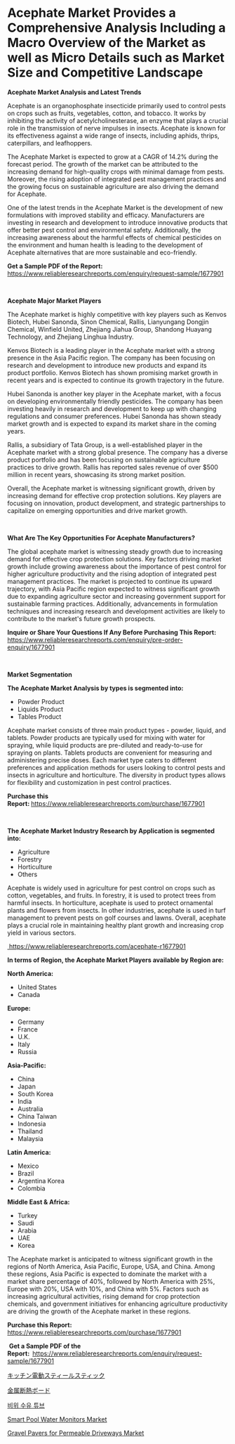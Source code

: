 <p><h1>Acephate Market Provides a Comprehensive Analysis Including a Macro Overview of the Market as well as Micro Details such as Market Size and Competitive Landscape</h1></p><p><strong>Acephate Market Analysis and Latest Trends</strong></p>
<p><p>Acephate is an organophosphate insecticide primarily used to control pests on crops such as fruits, vegetables, cotton, and tobacco. It works by inhibiting the activity of acetylcholinesterase, an enzyme that plays a crucial role in the transmission of nerve impulses in insects. Acephate is known for its effectiveness against a wide range of insects, including aphids, thrips, caterpillars, and leafhoppers.</p><p>The Acephate Market is expected to grow at a CAGR of 14.2% during the forecast period. The growth of the market can be attributed to the increasing demand for high-quality crops with minimal damage from pests. Moreover, the rising adoption of integrated pest management practices and the growing focus on sustainable agriculture are also driving the demand for Acephate.</p><p>One of the latest trends in the Acephate Market is the development of new formulations with improved stability and efficacy. Manufacturers are investing in research and development to introduce innovative products that offer better pest control and environmental safety. Additionally, the increasing awareness about the harmful effects of chemical pesticides on the environment and human health is leading to the development of Acephate alternatives that are more sustainable and eco-friendly.</p></p>
<p><strong>Get a Sample PDF of the Report:&nbsp;</strong> <a href="https://www.reliableresearchreports.com/enquiry/request-sample/1677901">https://www.reliableresearchreports.com/enquiry/request-sample/1677901</a></p>
<p>&nbsp;</p>
<p><strong>Acephate Major Market Players</strong></p>
<p><p>The Acephate market is highly competitive with key players such as Kenvos Biotech, Hubei Sanonda, Sinon Chemical, Rallis, Lianyungang Dongjin Chemical, Winfield United, Zhejiang Jiahua Group, Shandong Huayang Technology, and Zhejiang Linghua Industry. </p><p>Kenvos Biotech is a leading player in the Acephate market with a strong presence in the Asia Pacific region. The company has been focusing on research and development to introduce new products and expand its product portfolio. Kenvos Biotech has shown promising market growth in recent years and is expected to continue its growth trajectory in the future.</p><p>Hubei Sanonda is another key player in the Acephate market, with a focus on developing environmentally friendly pesticides. The company has been investing heavily in research and development to keep up with changing regulations and consumer preferences. Hubei Sanonda has shown steady market growth and is expected to expand its market share in the coming years.</p><p>Rallis, a subsidiary of Tata Group, is a well-established player in the Acephate market with a strong global presence. The company has a diverse product portfolio and has been focusing on sustainable agriculture practices to drive growth. Rallis has reported sales revenue of over $500 million in recent years, showcasing its strong market position.</p><p>Overall, the Acephate market is witnessing significant growth, driven by increasing demand for effective crop protection solutions. Key players are focusing on innovation, product development, and strategic partnerships to capitalize on emerging opportunities and drive market growth.</p></p>
<p>&nbsp;</p>
<p><strong>What Are The Key Opportunities For Acephate Manufacturers?</strong></p>
<p><p>The global acephate market is witnessing steady growth due to increasing demand for effective crop protection solutions. Key factors driving market growth include growing awareness about the importance of pest control for higher agriculture productivity and the rising adoption of integrated pest management practices. The market is projected to continue its upward trajectory, with Asia Pacific region expected to witness significant growth due to expanding agriculture sector and increasing government support for sustainable farming practices. Additionally, advancements in formulation techniques and increasing research and development activities are likely to contribute to the market's future growth prospects.</p></p>
<p><strong>Inquire or Share Your Questions If Any Before Purchasing This Report:</strong> <a href="https://www.reliableresearchreports.com/enquiry/pre-order-enquiry/1677901">https://www.reliableresearchreports.com/enquiry/pre-order-enquiry/1677901</a></p>
<p>&nbsp;</p>
<p><strong>Market Segmentation</strong></p>
<p><strong>The Acephate Market Analysis by types is segmented into:</strong></p>
<p><ul><li>Powder Product</li><li>Liquids Product</li><li>Tables Product</li></ul></p>
<p><p>Acephate market consists of three main product types - powder, liquid, and tablets. Powder products are typically used for mixing with water for spraying, while liquid products are pre-diluted and ready-to-use for spraying on plants. Tablets products are convenient for measuring and administering precise doses. Each market type caters to different preferences and application methods for users looking to control pests and insects in agriculture and horticulture. The diversity in product types allows for flexibility and customization in pest control practices.</p></p>
<p><strong>Purchase this Report:&nbsp;</strong><a href="https://www.reliableresearchreports.com/purchase/1677901">https://www.reliableresearchreports.com/purchase/1677901</a></p>
<p>&nbsp;</p>
<p><strong>The Acephate Market Industry Research by Application is segmented into:</strong></p>
<p><ul><li>Agriculture</li><li>Forestry</li><li>Horticulture</li><li>Others</li></ul></p>
<p><p>Acephate is widely used in agriculture for pest control on crops such as cotton, vegetables, and fruits. In forestry, it is used to protect trees from harmful insects. In horticulture, acephate is used to protect ornamental plants and flowers from insects. In other industries, acephate is used in turf management to prevent pests on golf courses and lawns. Overall, acephate plays a crucial role in maintaining healthy plant growth and increasing crop yield in various sectors.</p></p>
<p><a href="https://www.reliableresearchreports.com/acephate-r1677901">&nbsp;https://www.reliableresearchreports.com/acephate-r1677901</a></p>
<p><strong>In terms of Region, the Acephate Market Players available by Region are:</strong></p>
<p>
    <p> <strong> North America: </strong>
        <ul>
            <li>United States</li>
            <li>Canada</li>
        </ul>
        </p> 
    <p> <strong> Europe: </strong>
        <ul>
            <li>Germany</li>
            <li>France</li>
            <li>U.K.</li>
            <li>Italy</li>
            <li>Russia</li>
        </ul>
        </p> 
    <p> <strong> Asia-Pacific: </strong>
        <ul>
            <li>China</li>
            <li>Japan</li>
            <li>South Korea</li>
            <li>India</li>
            <li>Australia</li>
            <li>China Taiwan</li>
            <li>Indonesia</li>
            <li>Thailand</li>
            <li>Malaysia</li>
        </ul>
        </p> 
    <p> <strong> Latin America: </strong>
        <ul>
            <li>Mexico</li>
            <li>Brazil</li>
            <li>Argentina Korea</li>
            <li>Colombia</li>
        </ul>
        </p> 
    <p> <strong> Middle East & Africa: </strong>
        <ul>
            <li>Turkey</li>
            <li>Saudi</li>
            <li>Arabia</li>
            <li>UAE</li>
            <li>Korea</li>
        </ul>
    </p>
    </p>
<p><p>The Acephate market is anticipated to witness significant growth in the regions of North America, Asia Pacific, Europe, USA, and China. Among these regions, Asia Pacific is expected to dominate the market with a market share percentage of 40%, followed by North America with 25%, Europe with 20%, USA with 10%, and China with 5%. Factors such as increasing agricultural activities, rising demand for crop protection chemicals, and government initiatives for enhancing agriculture productivity are driving the growth of the Acephate market in these regions.</p></p>
<p><strong>Purchase this Report: </strong><a href="https://www.reliableresearchreports.com/purchase/1677901">https://www.reliableresearchreports.com/purchase/1677901</a></p>
<p>&nbsp;<strong>Get a Sample PDF of the Report:&nbsp;&nbsp;</strong><a href="https://www.reliableresearchreports.com/enquiry/request-sample/1677901">https://www.reliableresearchreports.com/enquiry/request-sample/1677901</a></p>
<p><strong></strong></p>
<p><p><a href="https://github.com/gfggqjbfys368009/Market-Research-Report-List-2/blob/main/6637779119777.md">キッチン電動スティールスティック</a></p><p><a href="https://github.com/vlcostes/Market-Research-Report-List-2/blob/main/5304804119778.md">金属断熱ボード</a></p><p><a href="https://github.com/AnthonyWratten/Market-Research-Report-List-1/blob/main/6679222126908.md">비위 수유 튜브</a></p><p><a href="https://github.com/mdmisese/Market-Research-Report-List-1/blob/main/smart-pool-water-monitors-market.md">Smart Pool Water Monitors Market</a></p><p><a href="https://github.com/JeanneSawayn2023/Market-Research-Report-List-1/blob/main/gravel-pavers-for-permeable-driveways-market.md">Gravel Pavers for Permeable Driveways Market</a></p></p>